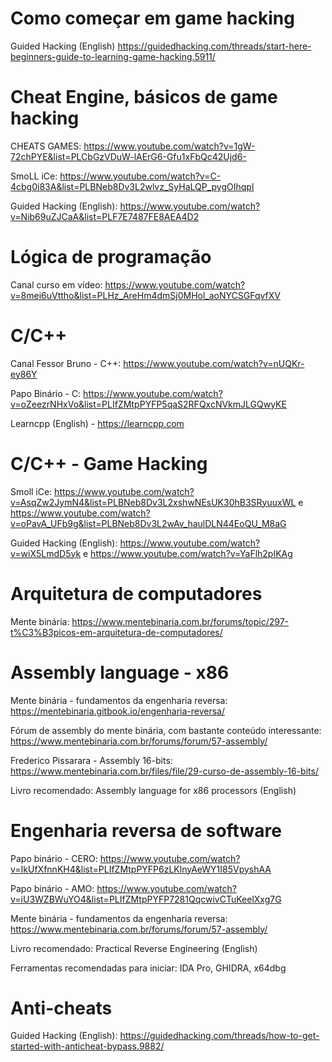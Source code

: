 # Como começar em game hacking
Guided Hacking (English) https://guidedhacking.com/threads/start-here-beginners-guide-to-learning-game-hacking.5911/


# Cheat Engine, básicos de game hacking
CHEATS GAMES: https://www.youtube.com/watch?v=1gW-72chPYE&list=PLCbGzVDuW-lAErG6-Gfu1xFbQc42Ujd6-

SmoLL iCe: https://www.youtube.com/watch?v=C-4cbg0i83A&list=PLBNeb8Dv3L2wlvz_SyHaLQP_pygOIhqpl

Guided Hacking (English): https://www.youtube.com/watch?v=Nib69uZJCaA&list=PLF7E7487FE8AEA4D2


# Lógica de programação
Canal curso em vídeo: https://www.youtube.com/watch?v=8mei6uVttho&list=PLHz_AreHm4dmSj0MHol_aoNYCSGFqvfXV


# C/C++
Canal Fessor Bruno - C++: https://www.youtube.com/watch?v=nUQKr-ey86Y

Papo Binário - C: https://www.youtube.com/watch?v=oZeezrNHxVo&list=PLIfZMtpPYFP5qaS2RFQxcNVkmJLGQwyKE

Learncpp (English) - https://learncpp.com


# C/C++ - Game Hacking
Smoll iCe: https://www.youtube.com/watch?v=AsqZw2JymN4&list=PLBNeb8Dv3L2xshwNEsUK30hB3SRyuuxWL e https://www.youtube.com/watch?v=oPavA_UFb9g&list=PLBNeb8Dv3L2wAv_haulDLN44EoQU_M8aG

Guided Hacking (English): https://www.youtube.com/watch?v=wiX5LmdD5yk e https://www.youtube.com/watch?v=YaFlh2pIKAg


# Arquitetura de computadores
Mente binária: https://www.mentebinaria.com.br/forums/topic/297-t%C3%B3picos-em-arquitetura-de-computadores/


# Assembly language - x86
Mente binária - fundamentos da engenharia reversa: https://mentebinaria.gitbook.io/engenharia-reversa/

Fórum de assembly do mente binária, com bastante conteúdo interessante: https://www.mentebinaria.com.br/forums/forum/57-assembly/

Frederico Pissarara - Assembly 16-bits: https://www.mentebinaria.com.br/files/file/29-curso-de-assembly-16-bits/

Livro recomendado: Assembly language for x86 processors (English)


# Engenharia reversa de software
Papo binário - CERO: https://www.youtube.com/watch?v=IkUfXfnnKH4&list=PLIfZMtpPYFP6zLKlnyAeWY1I85VpyshAA

Papo binário - AMO: https://www.youtube.com/watch?v=iU3WZBWuYO4&list=PLIfZMtpPYFP7281QqcwivCTuKeelXxg7G

Mente binária - fundamentos da engenharia reversa: https://www.mentebinaria.com.br/forums/forum/57-assembly/

Livro recomendado: Practical Reverse Engineering (English)

Ferramentas recomendadas para iniciar: IDA Pro, GHIDRA, x64dbg


# Anti-cheats
Guided Hacking (English): https://guidedhacking.com/threads/how-to-get-started-with-anticheat-bypass.9882/
```
